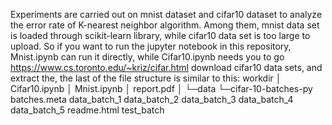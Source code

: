 Experiments are carried out on mnist dataset and cifar10 dataset to analyze the error rate of K-nearest neighbor algorithm. Among them, mnist data set is loaded through scikit-learn library, while cifar10 data set is too large to upload. So if you want to run the jupyter notebook in this repository, Mnist.ipynb can run it directly, while Cifar10.ipynb needs you to go
https://www.cs.toronto.edu/~kriz/cifar.html download cifar10 data sets, and extract the, the last of the file structure is similar to this:
workdir
│  Cifar10.ipynb
│  Mnist.ipynb
│  report.pdf
│
└─data
    └─cifar-10-batches-py
            batches.meta
            data_batch_1
            data_batch_2
            data_batch_3
            data_batch_4
            data_batch_5
            readme.html
            test_batch
